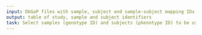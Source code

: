 ```yaml
---
input: DbGaP files with sample, subject and sample-subject mapping IDs
output: table of study, sample and subject identifiers
task: Select samples (genotype ID) and subjects (phenotype ID) to be used in the analysis
---
```

